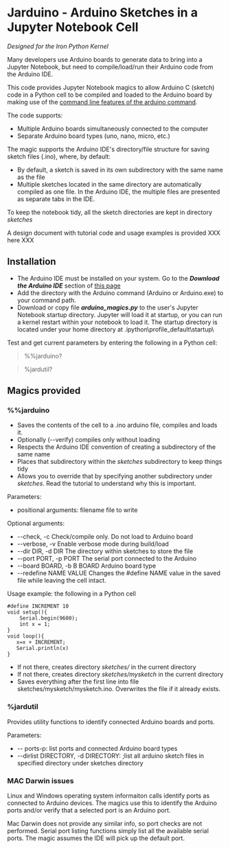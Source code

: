 # Jarduino - Arduino Sketches in a Jupyter Notebook Cell

*Designed for the Iron Python Kernel*

Many developers use Arduino boards to generate data to bring into a Jupyter Notebook, but need to compile/load/run their Arduino code from the Arduino IDE.

This code provides Jupyter Notebook magics to allow Arduino C (sketch) code in a Python cell to be compiled and loaded to the Arduino board by making use of the [command line features of the arduino command](https://github.com/arduino/Arduino/blob/master/build/shared/manpage.adoc).

The code supports:

*  Multiple Arduino boards simultaneously connected to the computer
*  Separate Arduino board types (uno, nano, micro, etc.)

The magic supports the Arduino IDE's directory/file structure for saving sketch files (.ino), where, by default:
 *  By default, a sketch is saved in its own subdirectory with the same name as the file
 *  Multiple sketches located in the same directory are automatically compiled as one file. In the Arduino IDE, the multiple files are presented as separate tabs in the IDE. 
 
To keep the notebook tidy, all the sketch directories are kept in directory *sketches*

A design document with tutorial code and usage examples is provided XXX here XXX

## Installation

* The Arduino IDE must be installed on your system. Go to the __*Download the Arduino IDE*__ section of [this page](https://www.arduino.cc/en/Main/Software)
* Add the directory with the Arduino command (Arduino or Arduino.exe) to your command path.
* Download or copy file __*arduino_magics.py*__  to the user's Jupyter Notebook startup directory. Jupyter will load it at startup, or you can run a kernel restart within your notebook to load it. The startup directory is located under your home directory at
 .ipython\profile_default\startup\

Test and get current parameters by entering the following in a Python cell:

> %%jarduino?

> %jardutil?

## Magics provided

### %%jarduino <filename> 
*  Saves the contents of the cell to a .ino arduino file, compiles and loads it.
*  Optionally (--verify) compiles only without  loading
*  Respects the Arduino IDE convention of creating a subdirectory of the same name 
  *  Places that subdirectory within the *sketches* subdirectory to keep things tidy
  *  Allows you to override that by specifying another subdirectory under *sketches*. Read the tutorial to understand why this is important.
  
Parameters:
*  positional arguments: filename              file to write

Optional arguments:
*  --check, -c           Check/compile only. Do not load to Arduino board
*  --verbose, -v         Enable verbose mode during build/load
*  --dir DIR, -d DIR     The directory within sketches to store the file
*  --port PORT, -p PORT  The serial port connected to the Arduino
*  --board BOARD, -b B BOARD  Arduino board type
*  --redefine NAME VALUE  Changes the #define NAME value in the saved file while leaving the cell intact. 

Usage example: the following in a Python cell

``` %%jarduino mysketch
#define INCREMENT 10
void setup(){
    Serial.begin(9600);
    int x = 1;
}
void loop(){
   x=x + INCREMENT;
   Serial.println(x)
}
```
*  If not there, creates directory *sketches/* in the current directory
*  If not there, creates directory *sketches/mysketch* in the current directory
*  Saves everything after the first line into file sketches/mysketch/mysketch.ino. Overwrites the file if it already exists.


  

### %jardutil
Provides utility functions to identify connected Arduino boards and ports.

Parameters:
*  -- ports-p: list ports and connected Arduino board types
*   --dirlist DIRECTORY, -d  DIRECTORY: ;list all arduino sketch files in specified directory under sketches directory

### MAC Darwin issues
Linux and Windows operating system informaiton calls identify ports as connected to Arduino devices. The magics use this to identify
the Arduino ports and/or verify that a selected port is an Arduino port.

Mac Darwin does not provide any similar info, so port checks are not performed. Serial port listing functions simply list all the available serial ports. The magic assumes the IDE will pick up the default port.

